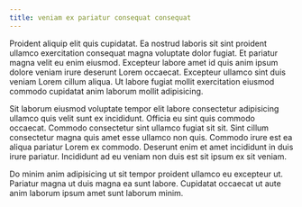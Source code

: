 ```yaml
---
title: veniam ex pariatur consequat consequat
---
```


Proident aliquip elit quis cupidatat. Ea nostrud laboris sit sint proident ullamco exercitation consequat magna voluptate dolor fugiat. Et pariatur magna velit eu enim eiusmod. Excepteur labore amet id quis anim ipsum dolore veniam irure deserunt Lorem occaecat. Excepteur ullamco sint duis veniam Lorem cillum aliqua. Ut labore fugiat mollit exercitation eiusmod commodo cupidatat anim laborum mollit adipisicing.

Sit laborum eiusmod voluptate tempor elit labore consectetur adipisicing ullamco quis velit sunt ex incididunt. Officia eu sint quis commodo occaecat. Commodo consectetur sint ullamco fugiat sit sit. Sint cillum consectetur magna quis amet esse ullamco non quis. Commodo irure est ea aliqua pariatur Lorem ex commodo. Deserunt enim et amet incididunt in duis irure pariatur. Incididunt ad eu veniam non duis est sit ipsum ex sit veniam.

Do minim anim adipisicing ut sit tempor proident ullamco eu excepteur ut. Pariatur magna ut duis magna ea sunt labore. Cupidatat occaecat ut aute anim laborum ipsum amet sunt laborum minim.